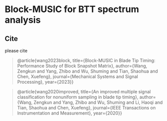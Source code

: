 # Block-MUSIC for BTT spectrum analysis
##

## Cite
please cite
> @article{wang2023block, title={Block-MUSIC in Blade Tip Timing: Performance Study of Block Snapshot Matrix},
  author={Wang, Zengkun and Yang, Zhibo and Wu, Shuming and Tian, Shaohua and Chen, Xuefeng},
  journal={Mechanical Systems and Signal Processing},
  year={2023}}
  
> @article{wang2020improved,
  title={An improved multiple signal classification for nonuniform sampling in blade tip timing},
  author={Wang, Zengkun and Yang, Zhibo and Wu, Shuming and Li, Haoqi and Tian, Shaohua and Chen, Xuefeng},
  journal={IEEE Transactions on Instrumentation and Measurement},
  year={2020}}
